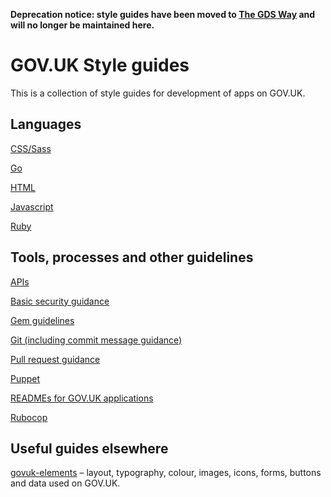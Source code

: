 **Deprecation notice: style guides have been moved to [The GDS Way](https://gds-way.cloudapps.digital/) and will no longer be maintained here.**

# GOV.UK Style guides

This is a collection of style guides for development of apps on GOV.UK.

## Languages

[CSS/Sass][css]

[Go][go]

[HTML][html]

[Javascript][js]

[Ruby][rb]

## Tools, processes and other guidelines

[APIs][api]

[Basic security guidance][security]

[Gem guidelines][gem]

[Git (including commit message guidance)][git]

[Pull request guidance][pr]

[Puppet][pp]

[READMEs for GOV.UK applications][readme]

[Rubocop][rubocop]

## Useful guides elsewhere

[govuk-elements][govuk-elements] – layout, typography, colour, images, icons, forms, buttons and data used on GOV.UK.

[api]: api.md
[css]: css.md
[gem]: rubygems.md
[git]: git.md
[go]: go.md
[govuk-elements]: http://govuk-elements.herokuapp.com/
[html]: html.md
[js]: js.md
[pp]: puppet.md
[pr]: pull-requests.md
[rb]: ruby.md
[readme]: use-of-READMEs.md
[rubocop]: using-rubocop.md
[security]: basic-security.md
